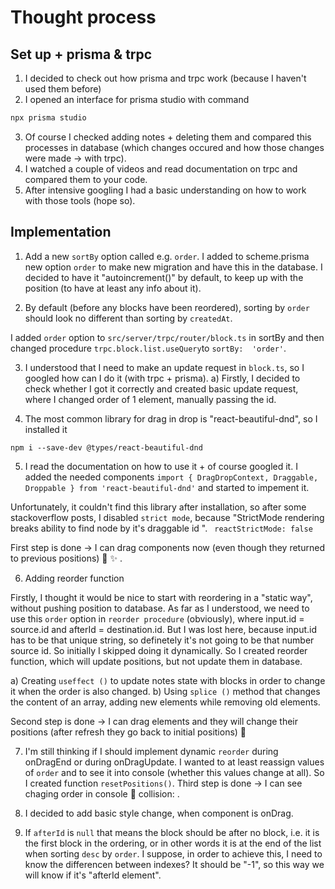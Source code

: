# Thought process

## Set up + prisma & trpc

1. I decided to check out how prisma and trpc work (because I haven't used them before)
2. I opened an interface for prisma studio with command

```bash
npx prisma studio
```

3. Of course I checked adding notes + deleting them and compared this processes in database (which changes occured and how those changes were made -> with trpc).
4. I watched a couple of videos and read documentation on trpc and compared them to your code.
5. After intensive googling I had a basic understanding on how to work with those tools (hope so).

## Implementation

1. Add a new `sortBy` option called e.g. `order`.
   I added to scheme.prisma new option `order` to make new migration and have this in the database.
   I decided to have it "autoincrement()" by default, to keep up with the position (to have at least any info about it).

2. By default (before any blocks have been reordered), sorting by `order` should look no different than sorting by `createdAt`.

I added `order` option to `src/server/trpc/router/block.ts` in sortBy and then changed procedure `trpc.block.list.useQuery`to `sortBy:  'order'`.

3. I understood that I need to make an update request in `block.ts`, so I googled how can I do it (with trpc + prisma).
   a) Firstly, I decided to check whether I got it correctly and created basic update request, where I changed order of 1 element, manually passing the id.

4. The most common library for drag in drop is "react-beautiful-dnd", so I installed it

`npm i --save-dev @types/react-beautiful-dnd`

5. I read the documentation on how to use it + of course googled it.
   I added the needed components
   `import { DragDropContext, Draggable, Droppable } from 'react-beautiful-dnd'`
   and started to impement it.

Unfortunately, it couldn't find this library after installation, so after some stackoverflow posts, I disabled `strict mode`, because "StrictMode rendering breaks ability to find node by it's draggable id ".
` reactStrictMode: false`

First step is done -> I can drag components now (even though they returned to previous positions) :clap: :sparkles: .

6. Adding reorder function

Firstly, I thought it would be nice to start with reordering in a "static way", without pushing position to database.
As far as I understood, we need to use this `order` option in `reorder procedure` (obviously), where input.id = source.id and afterId = destination.id. But I was lost here, because input.id has to be that unique string, so definetely it's not going to be that number source id. So initially I skipped doing it dynamically.
So I created reorder function, which will update positions, but not update them in database.

a) Creating `useffect ()` to update notes state with blocks in order to change it when the order is also changed.
b) Using `splice ()` method that changes the content of an array, adding new elements while removing old elements.

Second step is done -> I can drag elements and they will change their positions (after refresh they go back to initial positions) :clap:

7.  I'm still thinking if I should implement dynamic `reorder` during onDragEnd or during onDragUpdate.
    I wanted to at least reassign values of `order` and to see it into console (whether this values change at all). So I created function `resetPositions()`.
    Third step is done -> I can see chaging order in console :clap: collision: .

8.  I decided to add basic style change, when component is onDrag.
9.  If `afterId` is `null` that means the block should be after no block, i.e. it is the first block
    in the ordering, or in other words it is at the end of the list when sorting `desc` by `order`.
I suppose, in order to achieve this, I need to know the differencen between indexes? It should be "-1", so this way we will know if it's "afterId element".